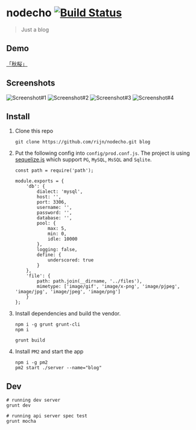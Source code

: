 # nodecho [![Build Status](https://travis-ci.org/rijn/nodecho.svg?branch=master)](https://travis-ci.org/rijn/nodecho)

> Just a blog

## Demo

[「秋桜」](https://blog.rijnx.com/)

## Screenshots

![Screenshot#1](https://github.com/rijn/nodecho/raw/master/screenshots/1.jpg)
![Screenshot#2](https://github.com/rijn/nodecho/raw/master/screenshots/2.jpg)
![Screenshot#3](https://github.com/rijn/nodecho/raw/master/screenshots/3.jpg)
![Screenshot#4](https://github.com/rijn/nodecho/raw/master/screenshots/4.jpg)

## Install

1. Clone this repo

    ```
    git clone https://github.com/rijn/nodecho.git blog
    ```

2. Put the following config into `config/prod.conf.js`. The project is using [sequelize.js](http://docs.sequelizejs.com/manual/installation/getting-started.html#installation) which support `PG`, `MySQL`, `MsSQL` and `Sqlite`.

    ```
    const path = require('path');

    module.exports = {
        'db': {
            dialect: 'mysql',
            host: '',
            port: 3306,
            username: '',
            password: '',
            database: '',
            pool: {
                max: 5,
                min: 0,
                idle: 10000
            },
            logging: false,
            define: {
                underscored: true
            }
        },
        'file': {
            path: path.join(__dirname, '../files'),
            mimetype: ['image/gif', 'image/x-png', 'image/pjpeg', 'image/jpg', 'image/jpeg', 'image/png']
        }
    };
    ```

3. Install dependencies and build the vendor.

    ```
    npm i -g grunt grunt-cli
    npm i

    grunt build
    ```

4. Install `PM2` and start the app

    ```
    npm i -g pm2
    pm2 start ./server --name="blog"
    ```

## Dev

```
# running dev server
grunt dev

# running api server spec test
grunt mocha
```

